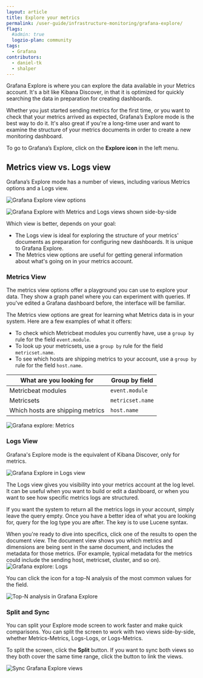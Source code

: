 ```yaml
---
layout: article
title: Explore your metrics
permalink: /user-guide/infrastructure-monitoring/grafana-explore/
flags:
  #admin: true
  logzio-plan: community
tags:
  - Grafana
contributors:
  - daniel-tk
  - shalper
---
```


Grafana Explore is where you can explore the data available in your Metrics account.
It's a bit like Kibana Discover, in that it is optimized for quickly searching the data in preparation for creating dashboards.

Whether you just started sending metrics for the first time, or you want to check that your metrics arrived as expected, Grafana’s Explore mode is the best way to do it.
It's also great if you're a long-time user and want to examine the structure of your metrics documents in order to create a new monitoring dashboard.

To go to Grafana’s Explore, click on the **Explore icon <i class="far fa-compass"></i>** in the left menu.

## Metrics view vs. Logs view

Grafana’s Explore mode has a number of views, including various Metrics options and a Logs view.

![Grafana Explore view options](https://dytvr9ot2sszz.cloudfront.net/logz-docs/grafana-explore/grafanalogs-select1.png)

![Grafana Explore with Metrics and Logs views shown side-by-side](https://dytvr9ot2sszz.cloudfront.net/logz-docs/grafana-explore/grafana-explore732.png)

Which view is better, depends on your goal:

* The Logs view is ideal for exploring the structure of your metrics' documents as preparation for configuring new dashboards. It is unique to Grafana Explore.
* The Metrics view options are useful for getting general information about what's going on in your metrics account.

### Metrics View

The metrics view options offer a playground you can use to explore your data. They show a graph panel where you can experiment with queries. If you've edited a Grafana dashboard before, the interface will be familiar.

The Metrics view options are great for learning what Metrics data is in your system. Here are a few examples of what it offers:

* To check which Metricbeat modules you currently have, use a `group by` rule for the field `event.module`.
* To look up your metricsets, use a `group by` rule for the field `metricset.name`.
* To see which hosts are shipping metrics to your account, use a `group by` rule for the field `host.name`.

| What are you looking for | Group by field |
|---|---|
| Metricbeat modules | `event.module` |
| Metricsets | `metricset.name` |
| Which hosts are shipping metrics | `host.name` |

![Grafana explore: Metrics](https://dytvr9ot2sszz.cloudfront.net/logz-docs/grafana-explore/grafana_explore_metrics2.gif)

### Logs View

Grafana's Explore mode is the equivalent of Kibana Discover, only for metrics.

![Grafana Explore in Logs view](https://dytvr9ot2sszz.cloudfront.net/logz-docs/grafana-explore/grafana-explore-logs-revamp.png)

The Logs view gives you visibility into your metrics account at the log level.
It can be useful when you want to build or edit a dashboard, or when you want to see how specific metrics logs are structured.

If you want the system to return all the metrics logs in your account, simply leave the query empty. Once you have a better idea of what you are looking for, query for the log type you are after. The key is to use Lucene syntax.

When you're ready to dive into specifics, click one of the results to open the document view. The document view shows you which metrics and dimensions are being sent in the same document, and includes the metadata for those metrics. (For example, typical metadata for the metrics could include the sending host, metricset, cluster, and so on).
![Grafana explore: Logs](https://dytvr9ot2sszz.cloudfront.net/logz-docs/grafana-explore/grafana_explore_logs.gif)

You can click the <i class="fas fa-signal"></i> icon for a top-N analysis of the most common values for the field.

![Top-N analysis in Grafana Explore](https://dytvr9ot2sszz.cloudfront.net/logz-docs/grafana-explore/grafana-explore-top-n-distribution.png)


### Split and Sync

You can split your Explore mode screen to work faster and make quick comparisons. You can split the screen to work with two views side-by-side, whether Metrics-Metrics, Logs-Logs, or Logs-Metrics.

To split the screen, click the **<i class="fas fa-columns"></i> Split** button.
If you want to sync both views so they both cover the same time range, click the **<i class="fas fa-link"></i>** button to link the views.

![Sync Grafana Explore views](https://dytvr9ot2sszz.cloudfront.net/logz-docs/grafana-explore/grafana-split-sync.gif) 

<!--![Sync Grafana Explore views](https://dytvr9ot2sszz.cloudfront.net/logz-docs/grafana-explore/sync-explore-views.png) shows toggle -->


